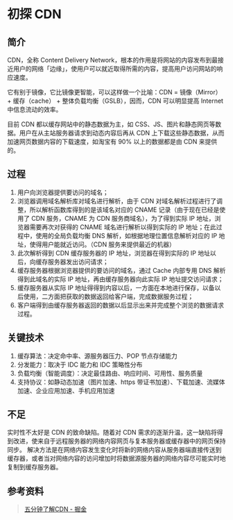 # 初探 CDN

## 简介

CDN，全称 Content Delivery Network，根本的作用是将网站的内容发布到最接近用户的网络「边缘」，使用户可以就近取得所需的内容，提高用户访问网站的响应速度。

它有别于镜像，它比镜像更智能，可以这样做一个比喻：CDN = 镜像（Mirror） + 缓存（cache） + 整体负载均衡（GSLB），因而，CDN 可以明显提高 Internet 中信息流动的效率。

目前 CDN 都以缓存网站中的静态数据为主，如 CSS、JS、图片和静态网页等数据。用户在从主站服务器请求到动态内容后再从 CDN 上下载这些静态数据，从而加速网页数据内容的下载速度，如淘宝有 90% 以上的数据都是由 CDN 来提供的。

## 过程

1. 用户向浏览器提供要访问的域名；
2. 浏览器调用域名解析库对域名进行解析，由于 CDN 对域名解析过程进行了调整，所以解析函数库得到的是该域名对应的 CNAME 记录（由于现在已经是使用了 CDN 服务，CNAME 为 CDN 服务商域名），为了得到实际 IP 地址，浏览器需要再次对获得的 CNAME 域名进行解析以得到实际的 IP 地址；在此过程中，使用的全局负载均衡 DNS 解析，如根据地理位置信息解析对应的 IP 地址，使得用户能就近访问。（CDN 服务来提供最近的机器）
3. 此次解析得到 CDN 缓存服务器的 IP 地址，浏览器在得到实际的 IP 地址以后，向缓存服务器发出访问请求；
4. 缓存服务器根据浏览器提供的要访问的域名，通过 Cache 内部专用 DNS 解析得到此域名的实际 IP 地址，再由缓存服务器向此实际 IP 地址提交访问请求；
5. 缓存服务器从实际 IP 地址得得到内容以后，一方面在本地进行保存，以备以后使用，二方面把获取的数据返回给客户端，完成数据服务过程；
6. 客户端得到由缓存服务器返回的数据以后显示出来并完成整个浏览的数据请求过程。

## 关键技术

1. 缓存算法：决定命中率、源服务器压力、POP 节点存储能力
2. 分发能力：取决于 IDC 能力和 IDC 策略性分布
3. 负载均衡（智能调度）：决定最佳路由、响应时间、可用性、服务质量
4. 支持协议：如静动态加速（图片加速、https 带证书加速）、下载加速、流媒体加速、企业应用加速、手机应用加速

## 不足

实时性不太好是 CDN 的致命缺陷。随着对 CDN 需求的逐渐升温，这一缺陷将得到改进，使来自于远程服务器的网络内容网页与复本服务器或缓存器中的网页保持同步。
解决方法是在网络内容发生变化时将新的网络内容从服务器端直接传送到缓存器，或者当对网络内容的访问增加时将数据源服务器的网络内容尽可能实时地复制到缓存服务器。

## 参考资料

> [五分钟了解CDN - 掘金](https://juejin.im/post/5afa449c51882542ba07e70e)